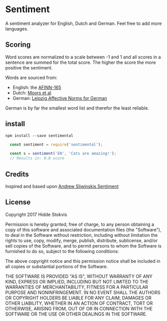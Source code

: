 # Sentiment

A sentiment analyzer for English, Dutch and German. Feel free to add more languages.

## Scoring

Word scores are normalized to a scale between -1 and 1 and all scores in a sentence are summed for the total score. The higher the score the more positive the sentiment.

Words are sourced from:

- English: the [AFINN-165](http://www2.imm.dtu.dk/pubdb/views/publication_details.php?id=6010)
- Dutch: [Moors et al](http://crr.ugent.be/papers/Moors_et_al_BRM_norms_Valence_Arousal_Dominance_AoA.pdf)
- German: [Leipzig Affective Norms for German](https://link.springer.com/article/10.3758%2FBRM.42.4.987)

German is by far the smallest word list and therefor the least reliable.

## install

```npm install --save sentimental```

```javascript
  const sentiment = require('sentimental');

  const s = sentiment('EN', 'Cats are amazing!');
  // Results in: 0.8 score
```

## Credits

Inspired and based upon [Andrew Sliwinskis Sentiment](https://github.com/thisandagain/sentiment)

## License

Copyright 2017 Hidde Stokvis

Permission is hereby granted, free of charge, to any person obtaining a copy of this software and associated documentation files (the "Software"), to deal in the Software without restriction, including without limitation the rights to use, copy, modify, merge, publish, distribute, sublicense, and/or sell copies of the Software, and to permit persons to whom the Software is furnished to do so, subject to the following conditions:

The above copyright notice and this permission notice shall be included in all copies or substantial portions of the Software.

THE SOFTWARE IS PROVIDED "AS IS", WITHOUT WARRANTY OF ANY KIND, EXPRESS OR IMPLIED, INCLUDING BUT NOT LIMITED TO THE WARRANTIES OF MERCHANTABILITY, FITNESS FOR A PARTICULAR PURPOSE AND NONINFRINGEMENT. IN NO EVENT SHALL THE AUTHORS OR COPYRIGHT HOLDERS BE LIABLE FOR ANY CLAIM, DAMAGES OR OTHER LIABILITY, WHETHER IN AN ACTION OF CONTRACT, TORT OR OTHERWISE, ARISING FROM, OUT OF OR IN CONNECTION WITH THE SOFTWARE OR THE USE OR OTHER DEALINGS IN THE SOFTWARE.
